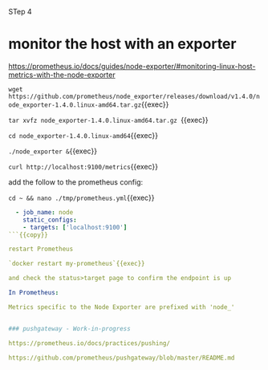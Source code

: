 STep 4

# monitor the host with an exporter

https://prometheus.io/docs/guides/node-exporter/#monitoring-linux-host-metrics-with-the-node-exporter


`wget https://github.com/prometheus/node_exporter/releases/download/v1.4.0/node_exporter-1.4.0.linux-amd64.tar.gz`{{exec}}

`tar xvfz node_exporter-1.4.0.linux-amd64.tar.gz `{{exec}}

`cd node_exporter-1.4.0.linux-amd64`{{exec}}

`./node_exporter &`{{exec}}

`curl http://localhost:9100/metrics`{{exec}}

add the follow to the prometheus config:

`cd ~ && nano ./tmp/prometheus.yml`{{exec}}

```yaml
  - job_name: node
    static_configs:
    - targets: ['localhost:9100']
```{{copy}}

restart Prometheus

`docker restart my-prometheus`{{exec}}

and check the status>target page to confirm the endpoint is up

In Prometheus:

Metrics specific to the Node Exporter are prefixed with 'node_'


### pushgateway - Work-in-progress

https://prometheus.io/docs/practices/pushing/

https://github.com/prometheus/pushgateway/blob/master/README.md